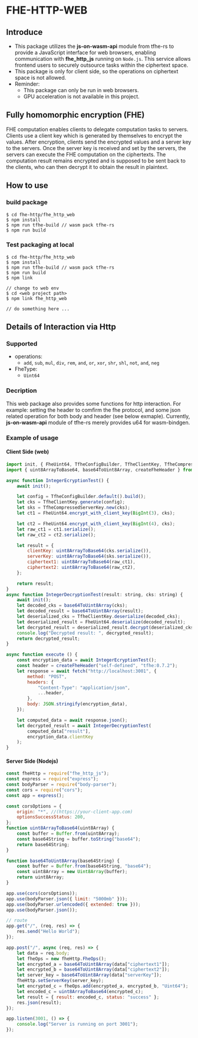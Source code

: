 # FHE-HTTP-WEB

## Introduce
- This package utilizes the **js-on-wasm-api** module from tfhe-rs to provide a JavaScript interface for web browsers, enabling communication with **fhe_http_js** running on `Node.js`. This service allows frontend users to securely outsource tasks within the ciphertext space.
- This package is only for client side, so the operations on ciphertext space is not allowed. 
- Reminder: 
  - This package can only be run in web browsers.
  - GPU acceleration is not available in this project.

## Fully homomorphic encryption (FHE)
FHE computation enables clients to delegate computation tasks to servers. Clients use a client key which is generated by themselves to encrypt the values. After encryption, clients send the encrypted values and a server key to the servers. Once the server key is received and set by the servers, the servers can execute the FHE computation on the ciphertexts. The computation result remains encrypted and is supposed to be sent back to the clients, who can then decrypt it to obtain the result in plaintext.

## How to use
### build package
```shellscript
$ cd fhe-http/fhe_http_web
$ npm install
$ npm run tfhe-build // wasm pack tfhe-rs
$ npm run build
```

### Test packaging at local
```schellscript
$ cd fhe-http/fhe_http_web
$ npm install
$ npm run tfhe-build // wasm pack tfhe-rs
$ npm run build
$ npm link

// change to web env
$ cd <web project path>
$ npm link fhe_http_web

// do something here ...

```

## Details of Interaction via Http
### Supported
- operations: 
  - `add`, `sub`, `mul`, `div`, `rem`, `and`, `or`, `xor`, `shr`, `shl`, `not`, `and`, `neg`
- FheType:
  - `Uint64`
### Decription
This web package also provides some functions for http interaction. For example: setting the header to comfirm the fhe protocol, and some json related operation for both body and header (see below exmaple). Currently, **js-on-wasm-api** module of tfhe-rs merely provides u64 for wasm-bindgen.
### Example of usage
#### Client Side (web)
```javascript
import init, { FheUint64, TfheConfigBuilder, TfheClientKey, TfheCompressedServerKey } from "fhe_http_web";
import { uint8ArrayToBase64, base64ToUint8Array, createFheHeader } from "fhe_http_web/extend";

async function IntegerEcryptionTest() {
    await init();

    let config = TfheConfigBuilder.default().build();
    let cks = TfheClientKey.generate(config);
    let sks = TfheCompressedServerKey.new(cks);
    let ct1 = FheUint64.encrypt_with_client_key(BigInt(3), cks);

    let ct2 = FheUint64.encrypt_with_client_key(BigInt(4), cks);
    let raw_ct1 = ct1.serialize();
    let raw_ct2 = ct2.serialize();

    let result = {
        clientKey: uint8ArrayToBase64(cks.serialize()),
        serverKey: uint8ArrayToBase64(sks.serialize()),
        ciphertext1: uint8ArrayToBase64(raw_ct1),
        ciphertext2: uint8ArrayToBase64(raw_ct2),
    };

    return result;
}
async function IntegerDecryptionTest(result: string, cks: string) {
    await init();
    let decoded_cks = base64ToUint8Array(cks);
    let decoded_result = base64ToUint8Array(result);
    let deserialized_cks = TfheClientKey.deserialize(decoded_cks);
    let deserialized_result = FheUint64.deserialize(decoded_result);
    let decrypted_result = deserialized_result.decrypt(deserialized_cks);
    console.log("Decrypted result: ", decrypted_result);
    return decrypted_result;
}

async function execute () {
    const encryption_data = await IntegerEcryptionTest();
    const header = createFheHeader("self-defined", "tfhe:0.7.2");
    let response = await fetch("http://localhost:3001", {
        method: "POST",
        headers: {
            "Content-Type": "application/json",
            ...header,
        },
        body: JSON.stringify(encryption_data),
    });

    let computed_data = await response.json();
    let decrypted_result = await IntegerDecryptionTest(
        computed_data["result"],
        encryption_data.clientKey
    );
}
```
#### Server Side (Nodejs)
```javascript
const fheHttp = require("fhe_http_js");
const express = require("express");
const bodyParser = require("body-parser");
const cors = require("cors");
const app = express();

const corsOptions = {
    origin: "*", //(https://your-client-app.com)
    optionsSuccessStatus: 200,
};
function uint8ArrayToBase64(uint8Array) {
    const buffer = Buffer.from(uint8Array);
    const base64String = buffer.toString("base64");
    return base64String;
}

function base64ToUint8Array(base64String) {
    const buffer = Buffer.from(base64String, "base64");
    const uint8Array = new Uint8Array(buffer);
    return uint8Array;
}

app.use(cors(corsOptions));
app.use(bodyParser.json({ limit: "5000mb" }));
app.use(bodyParser.urlencoded({ extended: true }));
app.use(bodyParser.json());

// route
app.get("/", (req, res) => {
    res.send("Hello World");
});

app.post("/", async (req, res) => {
    let data = req.body;
    let fheOps = new fheHttp.FheOps();
    let encrypted_a = base64ToUint8Array(data["ciphertext1"]);
    let encrypted_b = base64ToUint8Array(data["ciphertext2"]);
    let server_key = base64ToUint8Array(data["serverKey"]);
    fheHttp.setServerKey(server_key);
    let encrypted_c = fheOps.add(encrypted_a, encrypted_b, "Uint64");
    let encoded_c = uint8ArrayToBase64(encrypted_c);
    let result = { result: encoded_c, status: "success" };
    res.json(result);
});

app.listen(3001, () => {
    console.log("Server is running on port 3001");
});

```